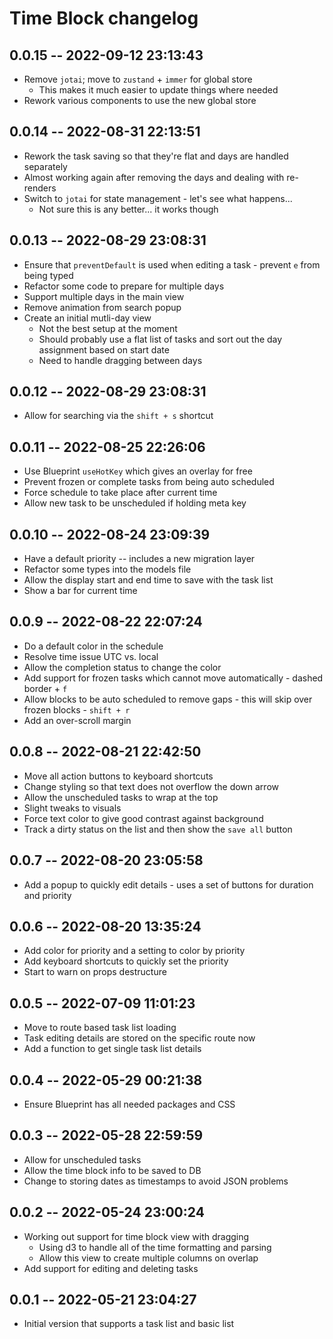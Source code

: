 # Time Block changelog

## 0.0.15 -- 2022-09-12 23:13:43

- Remove `jotai`; move to `zustand` + `immer` for global store
  - This makes it much easier to update things where needed
- Rework various components to use the new global store

## 0.0.14 -- 2022-08-31 22:13:51

- Rework the task saving so that they're flat and days are handled separately
- Almost working again after removing the days and dealing with re-renders
- Switch to `jotai` for state management - let's see what happens...
  - Not sure this is any better... it works though

## 0.0.13 -- 2022-08-29 23:08:31

- Ensure that `preventDefault` is used when editing a task - prevent `e` from being typed
- Refactor some code to prepare for multiple days
- Support multiple days in the main view
- Remove animation from search popup
- Create an initial mutli-day view
  - Not the best setup at the moment
  - Should probably use a flat list of tasks and sort out the day assignment based on start date
  - Need to handle dragging between days

## 0.0.12 -- 2022-08-29 23:08:31

- Allow for searching via the `shift + s` shortcut

## 0.0.11 -- 2022-08-25 22:26:06

- Use Blueprint `useHotKey` which gives an overlay for free
- Prevent frozen or complete tasks from being auto scheduled
- Force schedule to take place after current time
- Allow new task to be unscheduled if holding meta key

## 0.0.10 -- 2022-08-24 23:09:39

- Have a default priority -- includes a new migration layer
- Refactor some types into the models file
- Allow the display start and end time to save with the task list
- Show a bar for current time

## 0.0.9 -- 2022-08-22 22:07:24

- Do a default color in the schedule
- Resolve time issue UTC vs. local
- Allow the completion status to change the color
- Add support for frozen tasks which cannot move automatically - dashed border + `f`
- Allow blocks to be auto scheduled to remove gaps - this will skip over frozen blocks - `shift + r`
- Add an over-scroll margin

## 0.0.8 -- 2022-08-21 22:42:50

- Move all action buttons to keyboard shortcuts
- Change styling so that text does not overflow the down arrow
- Allow the unscheduled tasks to wrap at the top
- Slight tweaks to visuals
- Force text color to give good contrast against background
- Track a dirty status on the list and then show the `save all` button

## 0.0.7 -- 2022-08-20 23:05:58

- Add a popup to quickly edit details - uses a set of buttons for duration and priority

## 0.0.6 -- 2022-08-20 13:35:24

- Add color for priority and a setting to color by priority
- Add keyboard shortcuts to quickly set the priority
- Start to warn on props destructure

## 0.0.5 -- 2022-07-09 11:01:23

- Move to route based task list loading
- Task editing details are stored on the specific route now
- Add a function to get single task list details

## 0.0.4 -- 2022-05-29 00:21:38

- Ensure Blueprint has all needed packages and CSS

## 0.0.3 -- 2022-05-28 22:59:59

- Allow for unscheduled tasks
- Allow the time block info to be saved to DB
- Change to storing dates as timestamps to avoid JSON problems

## 0.0.2 -- 2022-05-24 23:00:24

- Working out support for time block view with dragging
  - Using d3 to handle all of the time formatting and parsing
  - Allow this view to create multiple columns on overlap
- Add support for editing and deleting tasks

## 0.0.1 -- 2022-05-21 23:04:27

- Initial version that supports a task list and basic list
